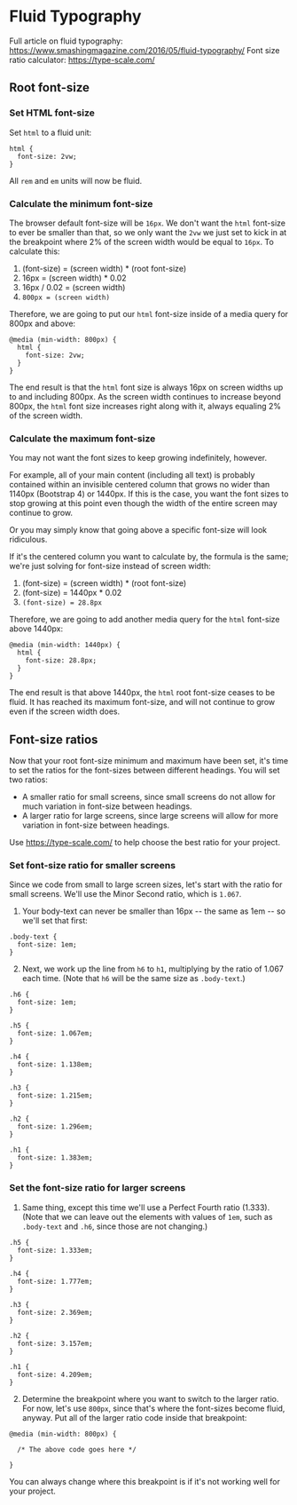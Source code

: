 # Fluid Typography

Full article on fluid typography: https://www.smashingmagazine.com/2016/05/fluid-typography/
Font size ratio calculator: https://type-scale.com/

## Root font-size

### Set HTML font-size

Set `html` to a fluid unit:

```
html {
  font-size: 2vw;
}
```

All `rem` and `em` units will now be fluid.

### Calculate the minimum font-size

The browser default font-size will be `16px`. We don't want the `html` font-size to ever be smaller than that, so we only want the `2vw` we just set to kick in at the breakpoint where 2% of the screen width would be equal to `16px`. To calculate this:

1. (font-size) = (screen width) * (root font-size)
2. 16px = (screen width) * 0.02
3. 16px / 0.02 = (screen width)
4. `800px = (screen width)`

Therefore, we are going to put our `html` font-size inside of a media query for 800px and above:

```
@media (min-width: 800px) {
  html {
    font-size: 2vw;
  }
}
```

The end result is that the `html` font size is always 16px on screen widths up to and including 800px. As the screen width continues to increase beyond 800px, the `html` font size increases right along with it, always equaling 2% of the screen width.

### Calculate the maximum font-size

You may not want the font sizes to keep growing indefinitely, however.

For example, all of your main content (including all text) is probably contained within an invisible centered column that grows no wider than 1140px (Bootstrap 4) or 1440px. If this is the case, you want the font sizes to stop growing at this point even though the width of the entire screen may continue to grow.

Or you may simply know that going above a specific font-size will look ridiculous.

If it's the centered column you want to calculate by, the formula is the same; we're just solving for font-size instead of screen width:

1. (font-size) = (screen width) * (root font-size)
2. (font-size) = 1440px * 0.02
3. `(font-size) = 28.8px`

Therefore, we are going to add another media query for the `html` font-size above 1440px:

```
@media (min-width: 1440px) {
  html {
    font-size: 28.8px;
  }
}
```

The end result is that above 1440px, the `html` root font-size ceases to be fluid. It has reached its maximum font-size, and will not continue to grow even if the screen width does.

## Font-size ratios

Now that your root font-size minimum and maximum have been set, it's time to set the ratios for the font-sizes between different headings. You will set two ratios:

- A smaller ratio for small screens, since small screens do not allow for much variation in font-size between headings.
- A larger ratio for large screens, since large screens will allow for more variation in font-size between headings.

Use https://type-scale.com/ to help choose the best ratio for your project.

### Set font-size ratio for smaller screens

Since we code from small to large screen sizes, let's start with the ratio for small screens. We'll use the Minor Second ratio, which is `1.067`.

1. Your body-text can never be smaller than 16px -- the same as 1em -- so we'll set that first:

```
.body-text {
  font-size: 1em;
}
```


2. Next, we work up the line from `h6` to `h1`, multiplying by the ratio of 1.067 each time. (Note that `h6` will be the same size as `.body-text`.)

```
.h6 {
  font-size: 1em;
}

.h5 {
  font-size: 1.067em;
}

.h4 {
  font-size: 1.138em;
}

.h3 {
  font-size: 1.215em;
}

.h2 {
  font-size: 1.296em;
}

.h1 {
  font-size: 1.383em;
}
```

### Set the font-size ratio for larger screens

1. Same thing, except this time we'll use a Perfect Fourth ratio (1.333). (Note that we can leave out the elements with values of `1em`, such as `.body-text` and `.h6`, since those are not changing.)

```
.h5 {
  font-size: 1.333em;
}

.h4 {
  font-size: 1.777em;
}

.h3 {
  font-size: 2.369em;
}

.h2 {
  font-size: 3.157em;
}

.h1 {
  font-size: 4.209em;
}
```

2. Determine the breakpoint where you want to switch to the larger ratio. For now, let's use `800px`, since that's where the font-sizes become fluid, anyway. Put all of the larger ratio code inside that breakpoint:

```
@media (min-width: 800px) {

  /* The above code goes here */

}
```

You can always change where this breakpoint is if it's not working well for your project.